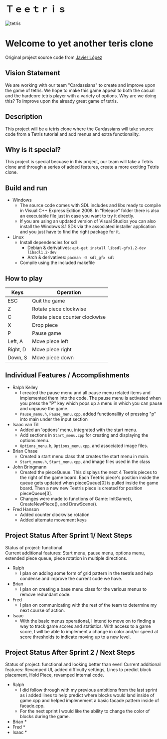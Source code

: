 # Ｔｅｅｔｒｉｓ
![tetris](https://raw.githubusercontent.com/cs3398-cardassians-prime/CS3398-cardassians-S2019/master/tetris.jpg)

# Welcome to yet another teris clone

Original project source code from [Javier López](http://www.javilop.com)

## Vision Statement
We are working with our team "Cardassians" to create and improve upon the game of tetris. We hope to make this game appeal to both the casual and the hardcore tetris player with a variety of options. Why are we doing this? To improve upon the already great game of tetris.

## Description
This project will be a tetris clone where the Cardassians will take source code from a Tetris tutorial and add menus and extra functionality.

## Why is it special?
This project is special becuase in this project, our team will take a Tetris clone and through a series of added features, create a more exciting Tetris clone.

## Build and run
* Windows
  * The source code comes with SDL includes and libs ready to compile in Visual C++ Express Edition 2008. In “Release” folder there is also an executable file just in case you want to try it directly.
  * If you are using an updated version of Visual Studios you can also install the Windows 8.1 SDk via the associated installer application and you just have to find the right package for it.
* Linux
  * Install dependencies for sdl
    * Debian & derivatives: `apt-get install libsdl-gfx1.2-dev libsdl1.2-dev`
    * Arch & derivatives: `pacman -S sdl_gfx sdl`
  * Compile using the included makefile
  
## How to play
Keys | Operation
------------ | -------------
ESC | Quit the game
Z | Rotate piece clockwise
C | Rotate piece counter clockwise
X | Drop piece
P | Pause game
Left, A | Move piece left
Right, D | Move piece right
Down, S | Move piece down

## Individual Features / Accomplishments
* Ralph Kelley
  * I created the pause menu and all pause menu related items and implemented them into the code. The pause menu is activated when you press the "P" key which pops up a menu in which you can pause and unpause the game.  
  * `Pause_menu.h`, `Pause_menu.cpp`, added functionallity of pressing "p" into main under the input section
* Isaac van Til
  * Added an 'options' menu, integrated with the start menu.
  * Add sections in `Start_menu.cpp` for creating and displaying the options menu.
  * `Options_menu.h`, `Options_menu.cpp`, and associated image files.
* Brian Chase
  * Created a start menu class that creates the start menu in main.
  * `Start_menu.h`, `Start_menu.cpp`, and image files used in the class
* John Bringmann
  * Created the pieceQueue. This displays the next 4 Teetris pieces to the right of the game board. 
    Each Teetris piece's position inside the queue gets updated when pieceQueue[0] is pulled inside the game board.
    Then a new new Teetris piece is created for position pieceQueue[3]. 
  * Changes were made to functions of Game: InitGame(), CreateNewPiece(), and DrawScene().  
* Fred Hanson
  * Added counter clockwise rotation
  * Added alternate movement keys

 
## Project Status After Sprint 1/ Next Steps
Status of project: functional  
Current additional features: Start menu, pause menu, options menu, extended piece queue, piece rotation in multiple directions.
* Ralph
  * I plan on adding some form of grid pattern in the teetris and help condense and improve the current code we have.
* Brian
  * I plan on creating a base menu class for the various menus to remove redundant code.
* Fred
  * I plan on communicating with the rest of the team to determine my next course of action.
* Isaac
  * With the basic menus operational, I intend to move on to finding a way to track game scores and statistics. With access to a game score, I will be able to implement a change in color and/or speed at score thresholds to indicate moving up to a new level.
  
 ## Project Status After Sprint 2 / Next Steps
 Status of project: functional and looking better than ever!
 Current additional features: Revamped UI, added difficulty settings, Lines to predict block placement, Hold Piece, revamped internal code.
* Ralph
  * I did follow through with my previous ambitions from the last sprint as i added lines to help predict where blocks would land inside of game.cpp and helped implenement a basic facade pattern inside of facade.cpp. 
  * For the next sprint I would like the ability to change the color of blocks during the game.  
* Brian
  * 
* Fred
  *
* Isaac
  *
